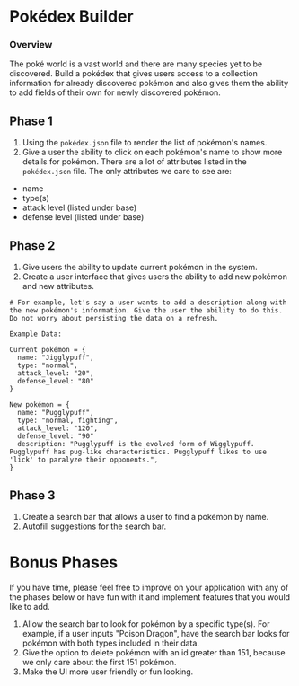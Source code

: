 # Pokédex Builder

### Overview

The poké world is a vast world and there are many species yet to be discovered. Build a pokédex that gives users access to a collection information for already discovered pokémon and also gives them the ability to add fields of their own for newly discovered pokémon.

## Phase 1

1. Using the `pokédex.json` file to render the list of pokémon's names.
2. Give a user the ability to click on each pokémon's name to show more details for pokémon. There are a lot of attributes listed in the `pokédex.json` file. The only attributes we care to see are:

- name
- type(s)
- attack level (listed under base)
- defense level (listed under base)

## Phase 2

1. Give users the ability to update current pokémon in the system.
2. Create a user interface that gives users the ability to add new pokémon and new attributes.

```
# For example, let's say a user wants to add a description along with the new pokémon's information. Give the user the ability to do this. Do not worry about persisting the data on a refresh.

Example Data:

Current pokémon = {
  name: "Jigglypuff",
  type: "normal",
  attack_level: "20",
  defense_level: "80"
}

New pokémon = {
  name: "Pugglypuff",
  type: "normal, fighting",
  attack_level: "120",
  defense_level: "90"
  description: "Pugglypuff is the evolved form of Wigglypuff. Pugglypuff has pug-like characteristics. Pugglypuff likes to use 'lick' to paralyze their opponents.",
}
```

## Phase 3

1. Create a search bar that allows a user to find a pokémon by name.
2. Autofill suggestions for the search bar.

# Bonus Phases

If you have time, please feel free to improve on your application with any of the phases below or have fun with it and implement features that you would like to add.

1. Allow the search bar to look for pokémon by a specific type(s). For example, if a user inputs "Poison Dragon", have the search bar looks for pokémon with both types included in their data.
2. Give the option to delete pokémon with an id greater than 151, because we only care about the first 151 pokémon.
3. Make the UI more user friendly or fun looking.
